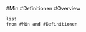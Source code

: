 #Min #Definitionen #Overview

```dataview
list
from #Min and #Definitionen 
```
<!--ID: 1705934302444-->
